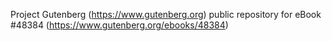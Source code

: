 Project Gutenberg (https://www.gutenberg.org) public repository for eBook #48384 (https://www.gutenberg.org/ebooks/48384)

